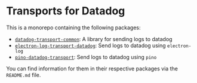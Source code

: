 # Transports for Datadog

This is a monorepo containing the following packages:

- [`datadog-transport-common`](https://github.com/theogravity/datadog-transports/tree/main/packages/datadog-transport-common): A library for sending logs to datadog
- [`electron-log-transport-datadog`](https://github.com/theogravity/datadog-transports/tree/main/packages/electron-log-transport-datadog): Send logs to datadog using `electron-log`
- [`pino-datadog-transport`](https://github.com/theogravity/datadog-transports/tree/main/packages/pino-datadog-transport): Send logs to datadog using `pino`

You can find information for them in their respective packages via the `README.md` file.
